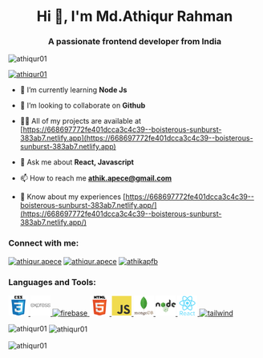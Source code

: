 <h1 align="center">Hi 👋, I'm Md.Athiqur Rahman</h1>
<h3 align="center">A passionate frontend developer from India</h3>

<p align="left"> <img src="https://komarev.com/ghpvc/?username=athiqur01&label=Profile%20views&color=0e75b6&style=flat" alt="athiqur01" /> </p>

<p align="left"> <a href="https://github.com/ryo-ma/github-profile-trophy"><img src="https://github-profile-trophy.vercel.app/?username=athiqur01" alt="athiqur01" /></a> </p>

- 🌱 I’m currently learning **Node Js**

- 👯 I’m looking to collaborate on **Github**

- 👨‍💻 All of my projects are available at [https://668697772fe401dcca3c4c39--boisterous-sunburst-383ab7.netlify.app](https://668697772fe401dcca3c4c39--boisterous-sunburst-383ab7.netlify.app)

- 💬 Ask me about **React, Javascript**

- 📫 How to reach me **athik.apece@gmail.com**

- 📄 Know about my experiences [https://668697772fe401dcca3c4c39--boisterous-sunburst-383ab7.netlify.app/](https://668697772fe401dcca3c4c39--boisterous-sunburst-383ab7.netlify.app/)

<h3 align="left">Connect with me:</h3>
<p align="left">
<a href="https://linkedin.com/in/athiqur.apece" target="blank"><img align="center" src="https://raw.githubusercontent.com/rahuldkjain/github-profile-readme-generator/master/src/images/icons/Social/linked-in-alt.svg" alt="athiqur.apece" height="30" width="40" /></a>
<a href="https://fb.com/athiqur.apece" target="blank"><img align="center" src="https://raw.githubusercontent.com/rahuldkjain/github-profile-readme-generator/master/src/images/icons/Social/facebook.svg" alt="athiqur.apece" height="30" width="40" /></a>
<a href="https://instagram.com/athikapfb" target="blank"><img align="center" src="https://raw.githubusercontent.com/rahuldkjain/github-profile-readme-generator/master/src/images/icons/Social/instagram.svg" alt="athikapfb" height="30" width="40" /></a>
</p>

<h3 align="left">Languages and Tools:</h3>
<p align="left"> <a href="https://www.w3schools.com/css/" target="_blank" rel="noreferrer"> <img src="https://raw.githubusercontent.com/devicons/devicon/master/icons/css3/css3-original-wordmark.svg" alt="css3" width="40" height="40"/> </a> <a href="https://expressjs.com" target="_blank" rel="noreferrer"> <img src="https://raw.githubusercontent.com/devicons/devicon/master/icons/express/express-original-wordmark.svg" alt="express" width="40" height="40"/> </a> <a href="https://firebase.google.com/" target="_blank" rel="noreferrer"> <img src="https://www.vectorlogo.zone/logos/firebase/firebase-icon.svg" alt="firebase" width="40" height="40"/> </a> <a href="https://www.w3.org/html/" target="_blank" rel="noreferrer"> <img src="https://raw.githubusercontent.com/devicons/devicon/master/icons/html5/html5-original-wordmark.svg" alt="html5" width="40" height="40"/> </a> <a href="https://developer.mozilla.org/en-US/docs/Web/JavaScript" target="_blank" rel="noreferrer"> <img src="https://raw.githubusercontent.com/devicons/devicon/master/icons/javascript/javascript-original.svg" alt="javascript" width="40" height="40"/> </a> <a href="https://www.mongodb.com/" target="_blank" rel="noreferrer"> <img src="https://raw.githubusercontent.com/devicons/devicon/master/icons/mongodb/mongodb-original-wordmark.svg" alt="mongodb" width="40" height="40"/> </a> <a href="https://nodejs.org" target="_blank" rel="noreferrer"> <img src="https://raw.githubusercontent.com/devicons/devicon/master/icons/nodejs/nodejs-original-wordmark.svg" alt="nodejs" width="40" height="40"/> </a> <a href="https://reactjs.org/" target="_blank" rel="noreferrer"> <img src="https://raw.githubusercontent.com/devicons/devicon/master/icons/react/react-original-wordmark.svg" alt="react" width="40" height="40"/> </a> <a href="https://tailwindcss.com/" target="_blank" rel="noreferrer"> <img src="https://www.vectorlogo.zone/logos/tailwindcss/tailwindcss-icon.svg" alt="tailwind" width="40" height="40"/> </a> </p>

<p><img align="left" src="https://github-readme-stats.vercel.app/api/top-langs?username=athiqur01&show_icons=true&locale=en&layout=compact" alt="athiqur01" /></p>

<p>&nbsp;<img align="center" src="https://github-readme-stats.vercel.app/api?username=athiqur01&show_icons=true&locale=en" alt="athiqur01" /></p>

<p><img align="center" src="https://github-readme-streak-stats.herokuapp.com/?user=athiqur01&" alt="athiqur01" /></p>
